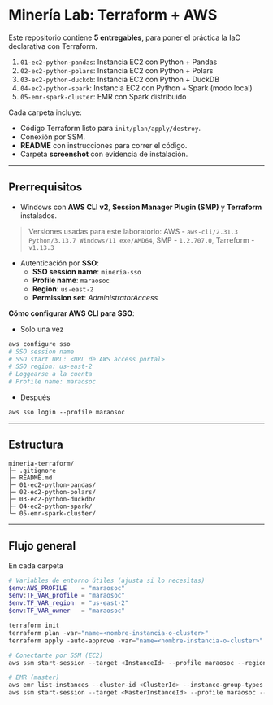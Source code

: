 # Minería Lab: Terraform + AWS

Este repositorio contiene **5 entregables**, para poner el práctica la IaC declarativa con Terraform.

1. `01-ec2-python-pandas`: Instancia EC2 con Python + Pandas
2. `02-ec2-python-polars`: Instancia EC2 con Python + Polars
3. `03-ec2-python-duckdb`: Instancia EC2 con Python + DuckDB
4. `04-ec2-python-spark`: Instancia EC2 con Python + Spark (modo local)
5. `05-emr-spark-cluster`: EMR con Spark distribuido

Cada carpeta incluye:
- Código Terraform listo para `init/plan/apply/destroy`.
- Conexión por SSM.
- **README** con instrucciones para correr el código.
- Carpeta **screenshot** con evidencia de instalación.

---

## Prerrequisitos

- Windows con **AWS CLI v2**, **Session Manager Plugin (SMP)** y **Terraform** instalados.
> Versiones usadas para este laboratorio: AWS - `aws-cli/2.31.3 Python/3.13.7 Windows/11 exe/AMD64`, SMP - `1.2.707.0`, Tarreform - `v1.13.3`
- Autenticación por **SSO**:
  - **SSO session name**: `mineria-sso`
  - **Profile name**: `maraosoc`
  - **Region**: `us-east-2`
  - **Permission set**: *AdministratorAccess*

**Cómo configurar AWS CLI para SSO**:
- Solo una vez
```powershell
aws configure sso
# SSO session name
# SSO start URL: <URL de AWS access portal>
# SSO region: us-east-2
# Loggearse a la cuenta
# Profile name: maraosoc
```
- Después
```
aws sso login --profile maraosoc
```

---

## Estructura

```
mineria-terraform/
├─ .gitignore
├─ README.md
├─ 01-ec2-python-pandas/
├─ 02-ec2-python-polars/
├─ 03-ec2-python-duckdb/
├─ 04-ec2-python-spark/
└─ 05-emr-spark-cluster/
```

---

## Flujo general
En cada carpeta

```powershell
# Variables de entorno útiles (ajusta si lo necesitas)
$env:AWS_PROFILE    = "maraosoc"
$env:TF_VAR_profile = "maraosoc"
$env:TF_VAR_region  = "us-east-2"
$env:TF_VAR_owner   = "maraosoc"

terraform init
terraform plan -var="name=<nombre-instancia-o-cluster>"
terraform apply -auto-approve -var="name=<nombre-instancia-o-cluster>"

# Conectarte por SSM (EC2)
aws ssm start-session --target <InstanceId> --profile maraosoc --region us-east-2

# EMR (master)
aws emr list-instances --cluster-id <ClusterId> --instance-group-types MASTER --query "Instances[0].Ec2InstanceId" --output text --profile maraosoc --region us-east-2
aws ssm start-session --target <MasterInstanceId> --profile maraosoc --region us-east-2
```
